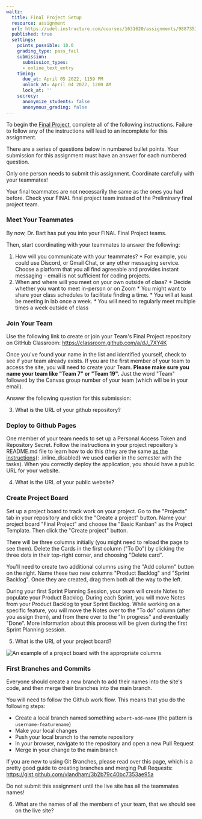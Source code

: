 ```yaml
---
waltz:
  title: Final Project Setup
  resource: assignment
  url: https://udel.instructure.com/courses/1631620/assignments/9887351
  published: true
  settings:
    points_possible: 10.0
    grading_type: pass_fail
    submission:
      submission_types:
      - online_text_entry
    timing:
      due_at: April 05 2022, 1159 PM
      unlock_at: April 04 2022, 1200 AM
      lock_at: ''
    secrecy:
      anonymize_students: false
      anonymous_grading: false
---
```

To begin the [Final Project,](https://udel.instructure.com/courses/1631620/pages/final-project-description "Final Project Description") complete all of the following instructions. Failure to follow any of the instructions will lead to an incomplete for this assignment.

There are a series of questions below in numbered bullet points. Your submission for this assignment must have an answer
for each numbered question.

Only one person needs to submit this assignment. Coordinate carefully with your teammates!

Your final teammates are not necessarily the same as the ones you had before. Check your FINAL final project team
instead of the Preliminary final project team.

### Meet Your Teammates

By now, Dr. Bart has put you into your FINAL Final Project teams.

Then, start coordinating with your teammates to answer the following:

  1. How will you communicate with your teammates? 
    * For example, you could use Discord, or Gmail Chat, or any other messaging service. Choose a platform that you all find agreeable and provides instant messaging - email is not sufficient for coding projects.
  2. When and where will you meet on your own outside of class? 
    * Decide whether you want to meet in-person or on Zoom
    * You might want to share your class schedules to facilitate finding a time.
    * You will at least be meeting in lab once a week.
    * You will need to regularly meet multiple times a week outside of class

### Join Your Team

Use the following link to create or join your Team's Final Project repository on GitHub Classroom:
<https://classroom.github.com/a/dJ_7XY4K>

Once you've found your name in the list and identified yourself, check to see if your team already exists. If you are
the first member of your team to access the site, you will need to create your Team. **Please make sure you name your
team like "Team 7" or "Team 19".** Just the word "Team" followed by the Canvas group number of your team (which will be
in your email).

Answer the following question for this submission:

  3. What is the URL of your github repository?

### Deploy to Github Pages

One member of your team needs to set up a Personal Access Token and Repository Secret. Follow the instructions in your project repository's README.md file to learn how to do this (they are the same [as the instructions](https://frontend-fun.github.io/react-hooks-typescript-tome/1-setup/environment.html#setup-personal-access-key){: .inline_disabled} we used earlier in the semester with the tasks). When you correctly deploy the application, you should have a public URL for your website.

  4. What is the URL of your public website?

### Create Project Board

Set up a project board to track work on your project. Go to the "Projects" tab in your repository and click the "Create
a project" button. Name your project board "Final Project" and choose the "Basic Kanban" as the Project Template. Then
click the "Create project" button.

There will be three columns initially (you might need to reload the page to see them). Delete the Cards in the first
column ("To Do") by clicking the three dots in their top-right corner, and choosing "Delete card".

You'll need to create two additional columns using the "Add column" button on the right. Name these two new columns
"Product Backlog" and "Sprint Backlog". Once they are created, drag them both all the way to the left.

During your first Sprint Planning Session, your team will create Notes to populate your Product Backlog. During each
Sprint, you will move Notes from your Product Backlog to your Sprint Backlog. While working on a specific feature, you
will move the Notes over to the "To do" column (after you assign them), and from there over to the "In progress" and
eventually "Done". More information about this process will be given during the first Sprint Planning session.

  5. What is the URL of your project board?

![An example of a project board with the appropriate columns](https://udel.instructure.com/courses/1631620/files/108285490/preview?verifier=VeGUCh5DyqfDTtAiEkhVvhjLoBwAGCrTNZ8tqIjP)

### First Branches and Commits

Everyone should create a new branch to add their names into the site's code, and then merge their branches into the main
branch.

You will need to follow the Github work flow. This means that you do the following steps:

  * Create a local branch named something `acbart-add-name` (the pattern is `username-featurename`)
  * Make your local changes
  * Push your local branch to the remote repository
  * In your browser, navigate to the repository and open a new Pull Request
  * Merge in your change to the main branch

If you are new to using Git Branches, please read over this page, which is a pretty good guide to creating branches and
merging Pull Requests: <https://gist.github.com/vlandham/3b2b79c40bc7353ae95a>

Do not submit this assignment until the live site has all the teammates names!

  6. What are the names of all the members of your team, that we should see on the live site?